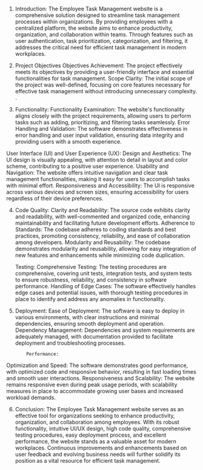 1.	Introduction:
The Employee Task Management website is a comprehensive solution designed to streamline task management processes within organizations. By providing employees with a centralized platform, the website aims to enhance productivity, organization, and collaboration within teams. Through features such as user authentication, task prioritization, categorization, and filtering, it addresses the critical need for efficient 
task management in modern workplaces. 

2.	Project Objectives
Objectives Achievement: The project effectively meets its objectives by providing a user-friendly interface and essential functionalities for task management.
Scope Clarity: The initial scope of the project was well-defined, focusing on core features necessary for effective task management without introducing unnecessary complexity.
.
3.	Functionality:
Functionality Examination: The website's functionality aligns closely with the project requirements, allowing users to perform tasks such as adding, prioritizing, and filtering tasks seamlessly.
Error Handling and Validation: The software demonstrates effectiveness in error handling and user input validation, ensuring data integrity and providing users with a smooth experience.

User Interface (UI) and User Experience (UX):
Design and Aesthetics: The UI design is visually appealing, with attention to detail in layout and color scheme, contributing to a positive user experience.
Usability and Navigation: The website offers intuitive navigation and clear task management functionalities, making it easy for users to accomplish tasks with minimal effort.
Responsiveness and Accessibility: The UI is responsive across various devices and screen sizes, ensuring accessibility for users regardless of their device preferences.

4.	Code Quality:
Clarity and Readability: The source code exhibits clarity and readability, with well-commented and organized code, enhancing maintainability and facilitating future development efforts.
Adherence to Standards: The codebase adheres to coding standards and best practices, promoting consistency, reliability, and ease of collaboration among developers.
Modularity and Reusability: The codebase demonstrates modularity and reusability, allowing for easy integration of new features and enhancements while minimizing code duplication.

      Testing:
Comprehensive Testing: The testing procedures are comprehensive, covering unit tests, integration tests, and system tests to ensure robustness, reliability, and consistency in software performance.
Handling of Edge Cases: The software effectively handles edge cases and potential issues, with thorough testing procedures in place to identify and address any anomalies in functionality.
5.	Deployment:
Ease of Deployment: The software is easy to deploy in various environments, with clear instructions and minimal dependencies, ensuring smooth deployment and operation.
Dependency Management: Dependencies and system requirements are adequately managed, with documentation provided to facilitate deployment and troubleshooting processes.

            Performance:
Optimization and Speed: The software demonstrates good performance, with optimized code and responsive behavior, resulting in fast loading times and smooth user interactions.
Responsiveness and Scalability: The website remains responsive even during peak usage periods, with scalability measures in place to accommodate growing user bases and increased workload demands.

6.	Conclusion:
The Employee Task Management website serves as an effective tool for organizations seeking to enhance productivity, organization, and collaboration among employees. With its robust functionality, intuitive UI/UX design, high code quality, comprehensive testing procedures, easy deployment process, and excellent performance, the website stands as a valuable asset for modern workplaces. Continuous improvements and enhancements based on user feedback and evolving business needs will further solidify its position as a vital resource for efficient task management.
